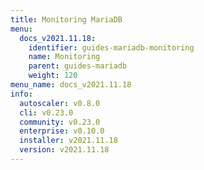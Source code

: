 ```yaml
---
title: Monitoring MariaDB
menu:
  docs_v2021.11.18:
    identifier: guides-mariadb-monitoring
    name: Monitoring
    parent: guides-mariadb
    weight: 120
menu_name: docs_v2021.11.18
info:
  autoscaler: v0.8.0
  cli: v0.23.0
  community: v0.23.0
  enterprise: v0.10.0
  installer: v2021.11.18
  version: v2021.11.18
---
```


